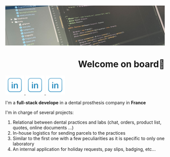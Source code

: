 ![Cover](https://github.com/RmTrnsc/RmTrnsc/blob/main/img/profil.jpg)
<h1 align="right">Welcome on board👋</h1>

  <a title="linkedin" href="https://www.linkedin.com/in/romain-tournesac">
  <img src="https://github.com/RmTrnsc/RmTrnsc/blob/main/img/linkedin_logo_square_icon_134016.png" width="60"/>
  </a>
  <a title="linkedin" href="https://www.linkedin.com/in/romain-tournesac">
  <img src="https://github.com/RmTrnsc/RmTrnsc/blob/main/img/linkedin_logo_square_icon_134016.png" width="60"/>
  </a>
  <a title="linkedin" href="https://www.linkedin.com/in/romain-tournesac">
  <img src="https://github.com/RmTrnsc/RmTrnsc/blob/main/img/linkedin_logo_square_icon_134016.png" width="60"/>
  </a>

I'm a __full-stack develope__ in a dental prosthesis company in __France__


I'm in charge of several projects:
1. Relational between dental practices and labs (chat, orders, product list, quotes, online documents ...)
2. In-house logistics for sending parcels to the practices
3. Similar to the first one with a few peculiarities as it is specific to only one laboratory
4. An internal application for holiday requests, pay slips, badging, etc...
